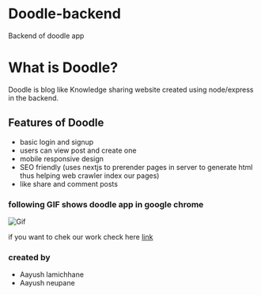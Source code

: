 
# Doodle-backend
Backend of doodle app


# What is Doodle?
Doodle is blog like Knowledge sharing website created using node/express in the backend.

## Features of Doodle
* basic login and signup
* users can view post and create one
* mobile responsive design
* SEO friendly (uses nextjs to prerender pages in server to generate html thus helping web crawler index our pages)
* like share and comment posts 
### following GIF shows doodle app in google chrome

![Gif](https://github.com/AayushNeupane57/Doodle-backend/blob/master/doodle.gif)

if you want to chek our work check here [link](https://doodle-front-end.herokuapp.com/)
### created by
* Aayush lamichhane
* Aayush neupane
